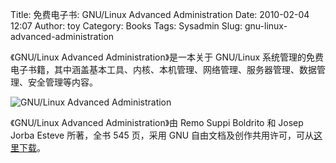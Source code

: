 Title: 免费电子书: GNU/Linux Advanced Administration
Date: 2010-02-04 12:07
Author: toy
Category: Books
Tags: Sysadmin
Slug: gnu-linux-advanced-administration

《GNU/Linux Advanced Administration》是一本关于 GNU/Linux 系统管理的免费电子书籍，其中涵盖基本工具、内核、本机管理、网络管理、服务器管理、数据管理、安全管理等内容。

<!-- PELICAN_END_SUMMARY -->

![GNU/Linux Advanced Administration](http://i.linuxtoy.org/images/2010/02/laa.png)

《GNU/Linux Advanced Administration》由 Remo Suppi Boldrito 和 Josep Jorba Esteve 所著，全书 545 页，采用 GNU 自由文档及创作共用许可，可从[这里下载](http://ftacademy.org/materials/fsm/2)。
